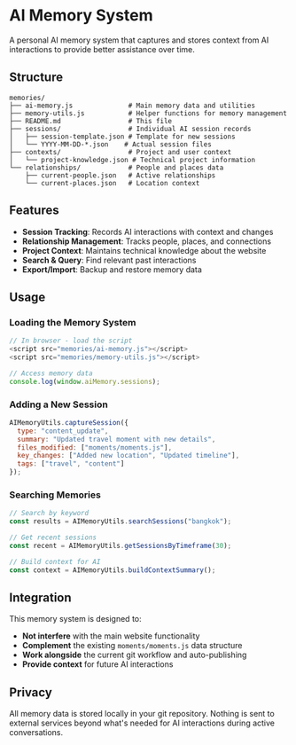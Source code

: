# AI Memory System

A personal AI memory system that captures and stores context from AI interactions to provide better assistance over time.

## Structure

```
memories/
├── ai-memory.js              # Main memory data and utilities
├── memory-utils.js           # Helper functions for memory management
├── README.md                 # This file
├── sessions/                 # Individual AI session records
│   ├── session-template.json # Template for new sessions
│   └── YYYY-MM-DD-*.json    # Actual session files
├── contexts/                 # Project and user context
│   └── project-knowledge.json # Technical project information
└── relationships/            # People and places data
    ├── current-people.json   # Active relationships
    └── current-places.json   # Location context
```

## Features

- **Session Tracking**: Records AI interactions with context and changes
- **Relationship Management**: Tracks people, places, and connections
- **Project Context**: Maintains technical knowledge about the website
- **Search & Query**: Find relevant past interactions
- **Export/Import**: Backup and restore memory data

## Usage

### Loading the Memory System
```javascript
// In browser - load the script
<script src="memories/ai-memory.js"></script>
<script src="memories/memory-utils.js"></script>

// Access memory data
console.log(window.aiMemory.sessions);
```

### Adding a New Session
```javascript
AIMemoryUtils.captureSession({
  type: "content_update",
  summary: "Updated travel moment with new details",
  files_modified: ["moments/moments.js"],
  key_changes: ["Added new location", "Updated timeline"],
  tags: ["travel", "content"]
});
```

### Searching Memories
```javascript
// Search by keyword
const results = AIMemoryUtils.searchSessions("bangkok");

// Get recent sessions
const recent = AIMemoryUtils.getSessionsByTimeframe(30);

// Build context for AI
const context = AIMemoryUtils.buildContextSummary();
```

## Integration

This memory system is designed to:
- **Not interfere** with the main website functionality
- **Complement** the existing `moments/moments.js` data structure
- **Work alongside** the current git workflow and auto-publishing
- **Provide context** for future AI interactions

## Privacy

All memory data is stored locally in your git repository. Nothing is sent to external services beyond what's needed for AI interactions during active conversations.
